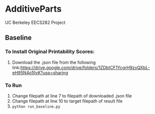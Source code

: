 # AdditiveParts
UC Berkeley EECS282 Project

## Baseline
### To Install Original Printability Scores:
1. Download the .json file from the following link:https://drive.google.com/drive/folders/1ZDbtCF1YcgrH9zyQXbL-eH95N4o1lIvK?usp=sharing
### To Run
1. Change filepath at line 7 to filepath of downloaded .json file
2. Change filepath at line 10 to target filepath of result file
3. ```python run_baseline.py```
